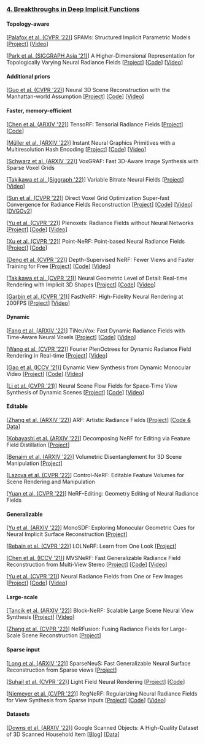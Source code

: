 
### [4. Breakthroughs in Deep Implicit Functions](#content)

#### Topology-aware
  [[Palafox et al. (CVPR '22)]( https://arxiv.org/pdf/2201.08141.pdf )] SPAMs: Structured Implicit Parametric Models
  [[Project]( https://pablopalafox.github.io/spams/ )]
  [[Video]( https://www.youtube.com/watch?v=ChdjHNGgrzI )]

  [[Park et al. (SIGGRAPH Asia '21)]( https://arxiv.org/pdf/2106.13228.pdf )] A Higher-Dimensional Representation for Topologically Varying Neural Radiance Fields
  [[Project]( https://hypernerf.github.io/ )]
  [[Code]( https://github.com/google/hypernerf )]
  [[Video]( https://youtu.be/qzgdE_ghkaI )]

#### Additional priors
  [[Guo et al. (CVPR '22)]( https://arxiv.org/abs/2205.02836 )] Neural 3D Scene Reconstruction with the Manhattan-world Assumption
  [[Project]( https://zju3dv.github.io/manhattan_sdf/)]
  [[Code]( https://github.com/zju3dv/manhattan_sdf )]
  [[Video]( https://www.youtube.com/watch?v=oEE7mK0YQtc )]

#### Faster, memory-efficient
[[Chen et al. (ARXIV '22)]( https://arxiv.org/pdf/2203.09517.pdf )] TensoRF: Tensorial Radiance Fields
[[Project]( https://apchenstu.github.io/TensoRF/ )]
[[Code]( https://github.com/apchenstu/TensoRF )]

[[Müller et al. (ARXIV '22)]( https://nvlabs.github.io/instant-ngp/assets/mueller2022instant.pdf )] Instant Neural Graphics Primitives with a Multiresolution Hash Encoding
[[Project]( https://nvlabs.github.io/instant-ngp/)]
[[Code]( https://nvlabs.github.io/instant-ngp/ )]
[[Video]( https://nvlabs.github.io/instant-ngp/assets/mueller2022instant.mp4 )]

[[Schwarz et al. (ARXIV '22)]( https://arxiv.org/pdf/2206.07695.pdf )] VoxGRAF: Fast 3D-Aware Image Synthesis with Sparse Voxel Grids

[[Takikawa et al. (Siggraph '22)]( https://drive.google.com/file/d/1GTFPwQ3oe0etRJKP35oyRhHpsydTE_AR/view )] Variable Bitrate Neural Fields
[[Project]( https://nv-tlabs.github.io/vqad/ )]
[[Video]( https://www.youtube.com/watch?v=Lh0CoTRNFBA )]

[[Sun et al. (CVPR '22)]( https://arxiv.org/pdf/2111.11215.pdf )] Direct Voxel Grid Optimization Super-fast Convergence for Radiance Fields Reconstruction
[[Project]( https://sunset1995.github.io/dvgo/ )]
[[Code]( https://github.com/sunset1995/DirectVoxGO )]
[[Video]( https://youtu.be/gLmujfjRVGw )]
[[DVGOv2](https://arxiv.org/abs/2206.05085)]

[[Yu et al. (CVPR '22)]( https://arxiv.org/abs/2112.05131 )] Plenoxels: Radiance Fields without Neural Networks
[[Project]( https://alexyu.net/plenoxels/ )]
[[Code]( https://github.com/sxyu/svox2 )]
[[Video]( https://www.youtube.com/watch?v=KCDd7UFO1d0&t=6s )]

[[Xu et al. (CVPR '22)]( https://arxiv.org/abs/2201.08845 )] Point-NeRF: Point-based Neural Radiance Fields
[[Project]( https://xharlie.github.io/projects/project_sites/pointnerf/index.html )]
[[Code]( https://github.com/Xharlie/pointnerf )]

[[Deng et al. (CVPR '22)]( https://arxiv.org/abs/2107.02791 )] Depth-Supervised NeRF: Fewer Views and Faster Training for Free
[[Project]( https://www.cs.cmu.edu/~dsnerf/ )]
[[Code](https://github.com/dunbar12138/DSNeRF )]
[[Video]( https://youtu.be/84LFxCo7ogk )]

[[Takikawa et al. (CVPR '21)]( https://arxiv.org/pdf/2101.10994.pdf )] Neural Geometric Level of Detail: Real-time Rendering with Implicit 3D Shapes
[[Project]( https://nv-tlabs.github.io/nglod/ )]
[[Code]( https://github.com/nv-tlabs/nglod )]
[[Video]( https://youtu.be/0cJZn_hV2Ms )]

[[Garbin et al. (CVPR '21)]( https://arxiv.org/abs/2103.10380 )] FastNeRF: High-Fidelity Neural Rendering at 200FPS
[[Project]( https://microsoft.github.io/FastNeRF/ )]
[[Video]( https://youtu.be/JS5H-Usiphg )]

#### Dynamic
[[Fang et al. (ARXIV '22)]( https://arxiv.org/abs/2205.15285 )] TiNeuVox: Fast Dynamic Radiance Fields with Time-Aware Neural Voxels
[[Project]( https://jaminfong.cn/tineuvox/ )]
[[Code]( https://github.com/hustvl/TiNeuVox )]
[[Video]( https://youtu.be/sROLfK_VkCk )]

[[Wang et al. (CVPR '22)]( https://openaccess.thecvf.com/content/CVPR2022/papers/Wang_Fourier_PlenOctrees_for_Dynamic_Radiance_Field_Rendering_in_Real-Time_CVPR_2022_paper.pdf )] Fourier PlenOctrees for Dynamic Radiance Field Rendering in Real-time
[[Project]( https://aoliao12138.github.io/FPO/ )]
[[Video]( https://youtu.be/XZSuQQOY6Ls )]

[[Gao et al. (ICCV '21)]( https://arxiv.org/pdf/2105.06468.pdf )] Dynamic View Synthesis from Dynamic Monocular Video
[[Project]( https://free-view-video.github.io/ )]
[[Code](https://github.com/gaochen315/DynamicNeRF )]
[[Video]( https://youtu.be/j8CUzIR0f8M )]

[[Li et al. (CVPR '21)]( https://arxiv.org/abs/2011.13084 )] Neural Scene Flow Fields for Space-Time View Synthesis of Dynamic Scenes
[[Project]( https://www.cs.cornell.edu/~zl548/NSFF// )]
[[Code](https://github.com/zhengqili/Neural-Scene-Flow-Fields )]
[[Video](https://www.cs.cornell.edu/~zl548/NSFF//overview.mp4 )]

#### Editable
[[Zhang et al. (ARXIV '22)]( https://arxiv.org/abs/2206.06360 )] ARF: Artistic Radiance Fields
[[Project]( https://www.cs.cornell.edu/projects/arf/ )]
[[Code & Data]( https://github.com/Kai-46/ARF-svox2 )]

[[Kobayashi et al. (ARXIV '22)]( https://arxiv.org/pdf/2205.15585.pdf )] Decomposing NeRF for Editing via Feature Field Distillation
[[Project]( https://pfnet-research.github.io/distilled-feature-fields/ )]

[[Benaim et al. (ARXIV '22)]( https://arxiv.org/pdf/2206.02776.pdf )]  Volumetric Disentanglement for 3D Scene Manipulation
[[Project]( https://sagiebenaim.github.io/volumetric-disentanglement/ )]

[[Lazova et al. (CVPR '22)](https://arxiv.org/abs/2204.10850 )] Control-NeRF: Editable Feature Volumes for Scene Rendering and Manipulation

[[Yuan et al. (CVPR '22)]( https://arxiv.org/pdf/2205.04978.pdf )] NeRF-Editing: Geometry Editing of Neural Radiance Fields

#### Generalizable
[[Yu et al. (ARXIV '22)]( https://arxiv.org/pdf/2206.00665.pdf )] MonoSDF: Exploring Monocular Geometric Cues for Neural Implicit Surface Reconstruction
[[Project]( https://niujinshuchong.github.io/monosdf )]

[[Rebain et al. (CVPR '22)]( https://openaccess.thecvf.com/content/CVPR2022/papers/Rebain_LOLNerf_Learn_From_One_Look_CVPR_2022_paper.pdf )] LOLNeRF: Learn from One Look
[[Project]( https://ubc-vision.github.io/lolnerf/ )]

[[Chen et al. (ICCV '21)]( https://arxiv.org/abs/2103.15595 )] MVSNeRF: Fast Generalizable Radiance Field Reconstruction from Multi-View Stereo
[[Project]( https://apchenstu.github.io/mvsnerf/ )]
[[Code]( https://github.com/apchenstu/mvsnerf )]
[[Video]( https://youtu.be/3M3edNiaGsA )]

[[Yu et al. (CVPR '21)]( https://arxiv.org/pdf/2012.02190.pdf )] Neural Radiance Fields from One or Few Images
[[Project]( https://alexyu.net/pixelnerf/)]
[[Code]( https://github.com/sxyu/pixel-nerf )]
[[Video]( https://youtu.be/voebZx7f32g )]

#### Large-scale
[[Tancik et al. (ARXIV '22)](https://arxiv.org/abs/2202.05263)] Block-NeRF: Scalable Large Scene Neural View Synthesis
[[Project]( https://waymo.com/research/block-nerf/)]
[[Video]( https://youtu.be/6lGMCAzBzOQ )]

[[Zhang et al. (CVPR '22)]( https://openaccess.thecvf.com/content/CVPR2022/papers/Zhang_NeRFusion_Fusing_Radiance_Fields_for_Large-Scale_Scene_Reconstruction_CVPR_2022_paper.pdf )] NeRFusion: Fusing Radiance Fields for Large-Scale Scene Reconstruction
[[Project]( https://jetd1.github.io/NeRFusion-Web/ )]

#### Sparse input
[[Long et al. (ARXIV '22)]( https://arxiv.org/pdf/2206.05737.pdf)] SparseNeuS: Fast Generalizable Neural Surface Reconstruction from Sparse views
[[Project]( https://www.xxlong.site/SparseNeuS/ )]

[[Suhail et al. (CVPR '22)]( https://arxiv.org/pdf/2112.09687.pdf )] Light Field Neural Rendering
[[Project]( https://light-field-neural-rendering.github.io/ )]
[[Code]( https://github.com/google-research/google-research/tree/master/light_field_neural_rendering )]

[[Niemeyer et al. (CVPR '22)]( https://arxiv.org/abs/2112.00724 )] RegNeRF: Regularizing Neural Radiance Fields for View Synthesis from Sparse Inputs
[[Project]( https://m-niemeyer.github.io/regnerf )]
[[Code]( https://github.com/google-research/google-research/tree/master/regnerf )]
[[Video](https://www.youtube.com/watch?v=QyyyvA4-Kwc )]

#### Datasets
[[Downs et al. (ARXIV '22)]( https://arxiv.org/pdf/2204.11918.pdf )] Google Scanned Objects: A High-Quality Dataset of 3D Scanned Household Item
[[Blog]( https://ai.googleblog.com/2022/06/scanned-objects-by-google-research.html )]
[[Data]( https://app.gazebosim.org/GoogleResearch/fuel/collections/Scanned%20Objects%20by%20Google%20Research )]
